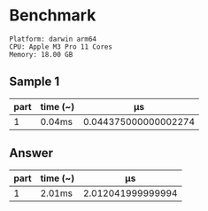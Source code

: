 # Benchmark

```
Platform: darwin arm64
CPU: Apple M3 Pro 11 Cores
Memory: 18.00 GB
```

## Sample 1

| part | time (~) | μs                   |
| ---- | -------- | -------------------- |
| 1    | 0.04ms   | 0.044375000000002274 |

## Answer

| part | time (~) | μs                |
| ---- | -------- | ----------------- |
| 1    | 2.01ms   | 2.012041999999994 |
